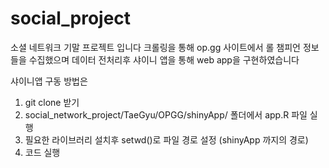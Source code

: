 # social_project

소셜 네트워크 기말 프로젝트 입니다
크롤링을 통해 op.gg 사이트에서 롤 챔피언 정보들을 수집했으며
데이터 전처리후 샤이니 앱을 통해 web app을 구현하였습니다

샤이니앱 구동 방법은
1. git clone 받기
2. social_network_project/TaeGyu/OPGG/shinyApp/ 폴더에서 app.R 파일 실행
3. 필요한 라이브러리 설치후 setwd()로 파일 경로 설정 (shinyApp 까지의 경로)
4. 코드 실행
